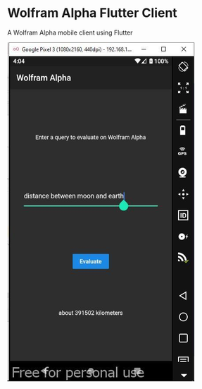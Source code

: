 # Wolfram Alpha Flutter Client

A Wolfram Alpha mobile client using Flutter


![scr](photo_2020-09-11_13-34-43.jpg)
